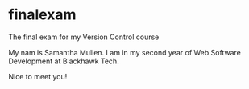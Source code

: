 # finalexam
The final exam for my Version Control course

My nam is Samantha Mullen. I am in my second year of Web Software Development at Blackhawk Tech. 

Nice to meet you!
